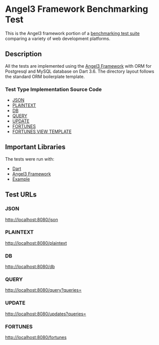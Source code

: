 # Angel3 Framework Benchmarking Test

This is the Angel3 framework portion of a [benchmarking test suite](../) comparing a variety of web development platforms.

## Description

All the tests are implemented using the [Angel3 Framework](https://angel3-framework.web.app) with ORM for Postgresql and MySQL database on Dart 3.6. The directory layout follows the standard ORM boilerplate template.

### Test Type Implementation Source Code

* [JSON](orm/lib/src/routes/controllers/controllers.dart)
* [PLAINTEXT](orm/lib/src/routes/controllers/controllers.dart)
* [DB](orm/lib/src/routes/controllers/controllers.dart)
* [QUERY](orm/lib/src/routes/controllers/controllers.dart)
* [UPDATE](orm/lib/src/routes/controllers/controllers.dart)
* [FORTUNES](orm/lib/src/routes/controllers/controllers.dart)
* [FORTUNES VIEW TEMPLATE](orm/views/listing.jael)

## Important Libraries

The tests were run with:

* [Dart](https://dart.dev/get-dart)
* [Angel3 Framework](https://angel3-framework.web.app)
* [Example](https://angel3-framework.web.app/#/examples)

## Test URLs

### JSON

<http://localhost:8080/json>

### PLAINTEXT

<http://localhost:8080/plaintext>

### DB

<http://localhost:8080/db>

### QUERY

<http://localhost:8080/query?queries=>

### UPDATE

<http://localhost:8080/updates?queries=>

### FORTUNES

<http://localhost:8080/fortunes>
